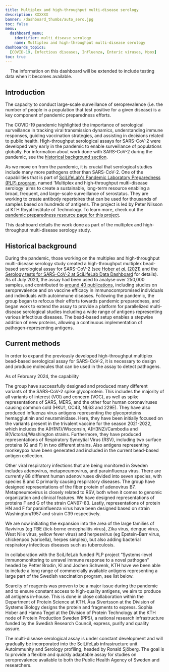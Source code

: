 ```yaml
---
title: Multiplex and high-throughput multi-disease serology
description: XXXXXX
banner: /dashboard_thumbs/auto_sero.jpg
toc: false
menu:
  dashboard_menu:
    identifier: multi_disease_serology
    name: Multiplex and high-throughput multi-disease serology
dashboards_topics:
  [COVID-19, Infectious diseases, Influenza, Enteric viruses, Mpox]
toc: true
---
```


<div class="alert alert-info">
  <i class="bi bi-exclamation-triangle-fill"></i>
  <span>The information on this dashboard will be extended to include testing data when it becomes available.</span>
</div>

## Introduction

The capacity to conduct large-scale surveillance of seroprevalence (i.e. the number of people in a population that test positive for a given disease) is a key component of pandemic preparedness efforts.

The COVID-19 pandemic highlighted the importance of serological surveillance in tracking viral transmission dynamics, understanding immune responses, guiding vaccination strategies, and assisting in decisions related to public health. High-throughput serological assays for SARS-CoV-2 were developed very early in the pandemic to enable surveillance of populations globally. For information about work done with SARS-CoV-2 during the pandemic, see the [historical background section](#historical-background).

As we move on from the pandemic, it is crucial that serological studies include many more pathogens other than SARS-CoV-2. One of the capabilities that is part of [SciLifeLab's Pandemic Laboratory Preparedness (PLP) program](/plp-program-background/), named 'Multiplex and high-throughput multi-disease serology' aims to create a sustainable, long-term resource enabling a broad, frequent, and large-scale surveillance of serostatus. They are working to create antibody repertoires that can be used for thousands of samples based on hundreds of antigens. The project is led by Peter Nilsson at KTH Royal Institute of Technology. To learn more, check out the [pandemic preparedness resource page for this project](/resources/serology/).

This dashboard details the work done as part of the multiplex and high-throughput multi-disease serology study.

## Historical background

During the pandemic, those working on the multiplex and high-throughput multi-disease serology study created a high-throughput multiplex bead-based serological assay for SARS-CoV-2 (see [Hober _et al._ (2021)](https://doi.org/10.1002/cti2.1312) and the [Serology tests for SARS-CoV-2 at SciLifeLab Data Dashboard](/serology-statistics/) for details). As of July 2023, the assay had been used to analyse over 250,000 samples, and contributed to [around 40 publications](https://publications.scilifelab.se/label/Autoimmunity%20and%20Serology%20Profiling), including studies on seroprevalence and on vaccine efficacy in immunocompromised individuals and individuals with autoimmune diseases. Following the pandemic, the group began to refocus their efforts towards pandemic preparedness, and began work to extend the assay to provide a platform for parallelized multi-disease serological studies including a wide range of antigens representing various infectious diseases. The bead-based setup enables a stepwise addition of new proteins, allowing a continuous implementation of pathogen-representing antigens.

## Current methods

In order to expand the previously developed high-throughput multiplex bead-based serological assay for SARS-CoV-2, it is necessary to design and produce molecules that can be used in the assay to detect pathogens.

As of February 2024, the capability

The group have successfully designed and produced many different variants of the SARS-CoV-2 spike glycoprotein. This includes the majority of all variants of interest (VOI) and concern (VOC), as well as spike representations of SARS, MERS, and the other four human coronaviruses causing common cold (HKU1, OC43, NL63 and 229E). They have also produced influenza virus antigens representing the glycoproteins hemagglutinin and neuraminidase. Here, they have been initially focused on the variants present in the trivalent vaccine for the season 2021-2022, which includes the A(H1N1)/Wisconsin, A(H3N2)/Cambodia and B(Victoria)/Washington strains. Furthermore, they have produced representations of Respiratory Syncytial Virus (RSV), including two surface proteins (G and F) in two different strains. Also antigens representing monkeypox have been generated and included in the current bead-based antigen collection.

Other viral respiratory infections that are being monitored in Sweden includes adenovirus, metapneumovirus, and parainfluenza virus. There are currently 88 different human adenoviruses divided into seven species, with species B and C primarily causing respiratory diseases. The group have designed representations of the fiber protein of adenovirus B7. Metapneumovirus is closely related to RSV, both when it comes to genomic organization and clinical features. We have designed representations of proteins F and G of the strain CAN97-83. Lastly, representations of protein HN and F for parainfluenza virus have been designed based on strain Washington/1957 and strain C39 respectively.

We are now initiating the expansion into the area of the large families of flavivirus (eg TBE (tick-borne encephalitis virus), Zika virus, dengue virus, West Nile virus, yellow fever virus) and herpesvirus (eg Epstein–Barr virus, chickenpox (varicella), herpes simplex), but also adding bacterial respiratory infectious diseases such as tuberculosis.

In collaboration with the SciLifeLab funded PLP project “Systems-level immunomonitoring to unravel immune response to a novel pathogen” headed by Petter Brodin, KI and Jochen Schwenk, KTH have we been able to include a long range of commercially available antigens representing a large part of the Swedish vaccination program, see list below.

Scarcity of reagents was proven to be a major issue during the pandemic and to ensure constant access to high-quality antigens, we aim to produce all antigens in-house. This is done in close collaboration within the Department of Protein Science at KTH. Åsa Sivertsson at the Division of Systems Biology designs the protein and fragments to express. Sophia Hober and Hanna Tegel at the Division of Protein Technology at the KTH node of Protein Production Sweden (PPS), a national research infrastructure funded by the Swedish Research Council, express, purify and quality assure.

The multi-disease serological assay is under constant development and will gradually be incorporated into the SciLifeLab infrastructure unit Autoimmunity and Serology profiling, headed by Ronald Sjöberg. The goal is to provide a flexible and quickly adaptable assay for studies on seroprevalence available to both the Public Health Agency of Sweden and researchers.
